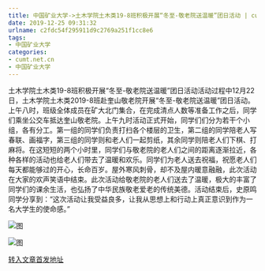 ```yaml
---
title: 中国矿业大学->土木学院土木类19-8班积极开展“冬至-敬老院送温暖”团日活动 | cumt.net.cn
date: 2019-12-25 09:31:32
urlname: c2fdc54f295911d9c2769a251f1cc8e6
tags: 
- 中国矿业大学
categories:
- cumt.net.cn
- 中国矿业大学
---
```

土木学院土木类19-8班积极开展“冬至-敬老院送温暖”团日活动活动过程中12月22日，土木学院土木类2019-8班赴奎山敬老院开展“冬至-敬老院送温暖”团日活动。上午八时，班级全体成员在矿大北门集合，在完成清点人数等准备工作之后，同学们乘坐公交车抵达奎山敬老院。上午九时活动正式开始，同学们们分为若干个小组，各有分工。第一组的同学们负责打扫各个楼层的卫生，第二组的同学陪老人写春联、画福字，第三组的同学则和老人们一起剪纸，其余同学则陪老人们下棋、打麻将。在这短短的两个小时里，同学们与敬老院的老人们之间的距离逐渐拉近，各种各样的活动也给老人们带去了温暖和欢乐。同学们为老人送去祝福，祝愿老人们每天都能够过的开心，长命百岁。屋外寒风刺骨，却不及屋内暖意融融，此次活动在大家的欢声笑语中结束。此次活动给敬老院的老人们送去了温暖，极大的丰富了同学们的课余生活，也弘扬了中华民族敬老爱老的传统美德。活动结束后，史原鸣同学分享到：“这次活动让我受益良多，让我从思想上和行动上真正意识到作为一名大学生的使命感。”

![图](http://xwzx.cumt.edu.cn/_upload/article/images/cb/41/6679d9bb40e69ad773688b3d087b/499c9354-d044-476f-85d4-eb8f9cd7c08b.jpg)

![图](http://xwzx.cumt.edu.cn/_upload/article/images/cb/41/6679d9bb40e69ad773688b3d087b/1edbacb7-3e36-4c9d-88d7-fd9b4753a301.jpg)

[转入文章首发地址](http://xwzx.cumt.edu.cn/7a/39/c523a555577/page.htm)